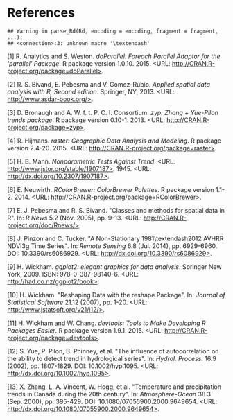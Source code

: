 # References



```
## Warning in parse_Rd(Rd, encoding = encoding, fragment = fragment, ...):
## <connection>:3: unknown macro '\textendash'
```

[1] R. Analytics and S. Weston. _doParallel: Foreach Parallel
Adaptor for the 'parallel' Package_. R package version 1.0.10.
2015. <URL: http://CRAN.R-project.org/package=doParallel>.

[2] R. S. Bivand, E. Pebesma and V. Gomez-Rubio. _Applied spatial
data analysis with R, Second edition_. Springer, NY, 2013. <URL:
http://www.asdar-book.org/>.

[3] D. Bronaugh and A. W. f. t. P. C. I. Consortium. _zyp: Zhang +
Yue-Pilon trends package_. R package version 0.10-1. 2013. <URL:
http://CRAN.R-project.org/package=zyp>.

[4] R. Hijmans. _raster: Geographic Data Analysis and Modeling_. R
package version 2.4-20. 2015. <URL:
http://CRAN.R-project.org/package=raster>.

[5] H. B. Mann. _Nonparametric Tests Against Trend_. <URL:
http://www.jstor.org/stable/1907187>. 1945. <URL:
http://dx.doi.org/10.2307/1907187>.

[6] E. Neuwirth. _RColorBrewer: ColorBrewer Palettes_. R package
version 1.1-2. 2014. <URL:
http://CRAN.R-project.org/package=RColorBrewer>.

[7] E. J. Pebesma and R. S. Bivand. "Classes and methods for
spatial data in R". In: _R News_ 5.2 (Nov. 2005), pp. 9-13. <URL:
http://CRAN.R-project.org/doc/Rnews/>.

[8] J. Pinzon and C. Tucker. "A Non-Stationary 1981\textendash2012
AVHRR NDVI3g Time Series". In: _Remote Sensing_ 6.8 (Jul. 2014),
pp. 6929-6960. DOI: 10.3390/rs6086929. <URL:
http://dx.doi.org/10.3390/rs6086929>.

[9] H. Wickham. _ggplot2: elegant graphics for data analysis_.
Springer New York, 2009. ISBN: 978-0-387-98140-6. <URL:
http://had.co.nz/ggplot2/book>.

[10] H. Wickham. "Reshaping Data with the reshape Package". In:
_Journal of Statistical Software_ 21.12 (2007), pp. 1-20. <URL:
http://www.jstatsoft.org/v21/i12/>.

[11] H. Wickham and W. Chang. _devtools: Tools to Make Developing
R Packages Easier_. R package version 1.9.1. 2015. <URL:
http://CRAN.R-project.org/package=devtools>.

[12] S. Yue, P. Pilon, B. Phinney, et al. "The influence of
autocorrelation on the ability to detect trend in hydrological
series". In: _Hydrol. Process._ 16.9 (2002), pp. 1807-1829. DOI:
10.1002/hyp.1095. <URL: http://dx.doi.org/10.1002/hyp.1095>.

[13] X. Zhang, L. A. Vincent, W. Hogg, et al. "Temperature and
precipitation trends in Canada during the 20th century". In:
_Atmosphere-Ocean_ 38.3 (Sep. 2000), pp. 395-429. DOI:
10.1080/07055900.2000.9649654. <URL:
http://dx.doi.org/10.1080/07055900.2000.9649654>.
